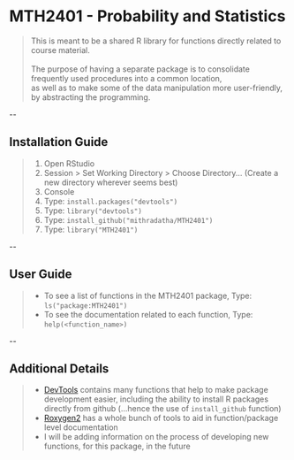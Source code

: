 # MTH2401 - Probability and Statistics
>This is meant to be a shared R library for functions directly related to course material. <br><br>
>The purpose of having a separate package is to consolidate frequently used procedures into a common location,<br>
as well as to make some of the data manipulation more user-friendly, by abstracting the programming.

--

## Installation Guide
>1. Open RStudio
>2. Session > Set Working Directory > Choose Directory... (Create a new directory wherever seems best)
>3. Console
>4. Type: ```install.packages("devtools")```
>5. Type: ```library("devtools")```
>6. Type: ```install_github("mithradatha/MTH2401")```
>7. Type: ```library("MTH2401")```

--

## User Guide
> * To see a list of functions in the MTH2401 package, Type: ```ls("package:MTH2401")```
> * To see the documentation related to each function, Type: ```help(<function_name>)```

--

## Additional Details
> * [DevTools](https://cran.r-project.org/web/packages/devtools/index.html) contains many functions that help to make package development easier, including the ability to install R packages directly from github (...hence the use of ```install_github``` function)
> * [Roxygen2](https://cran.r-project.org/web/packages/roxygen2/index.html) has a whole bunch of tools to aid in function/package level documentation
> * I will be adding information on the process of developing new functions, for this package, in the future
